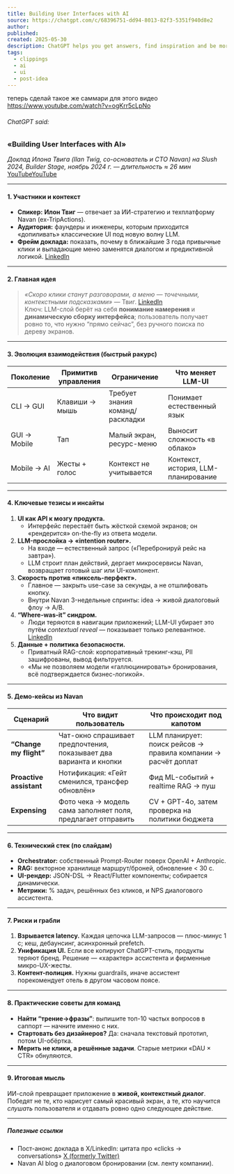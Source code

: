 ```yaml
---
title: Building User Interfaces with AI
source: https://chatgpt.com/c/68396751-dd94-8013-82f3-5351f940d8e2
author: 
published: 
created: 2025-05-30
description: ChatGPT helps you get answers, find inspiration and be more productive. It is free to use and easy to try. Just ask and ChatGPT can help with writing, learning, brainstorming and more.
tags:
  - clippings
  - ai
  - ui
  - post-idea
---
```

теперь сделай такое же саммари для этого видео https://www.youtube.com/watch?v=ogKrr5cLpNo

###### ChatGPT said:

### «Building User Interfaces with AI»

*Доклад Илона Твига (Ilan Twig, со-основатель и CTO Navan) на Slush 2024, Builder Stage, ноябрь 2024 г. — длительность ≈ 26 мин* [YouTube](https://www.youtube.com/watch?v=ogKrr5cLpNo&utm_source=chatgpt.com)[YouTube](https://www.youtube.com/watch?v=ogKrr5cLpNo&utm_source=chatgpt.com)

---

#### 1\. Участники и контекст

- **Спикер:** **Илон Твиг** — отвечает за ИИ-стратегию и техплатформу Navan (ex-TripActions).
- **Аудитория:** фаундеры и инженеры, которым приходится «допиливать» классические UI под новую волну LLM.
- **Фрейм доклада:** показать, почему в ближайшие 3 года привычные клики и выпадающие меню заменятся диалогом и предиктивной логикой. [LinkedIn](https://www.linkedin.com/posts/navan_at-slush-2024-navan-cto-ilan-twig-explores-activity-7272711730395246592-QhGH?utm_source=chatgpt.com)

---

#### 2\. Главная идея

> *«Скоро клики станут разговорами, а меню — точечными, контекстными подсказками»* — Твиг. [LinkedIn](https://www.linkedin.com/posts/itwig_how-we-interact-with-computers-is-changing-activity-7272646801168502784-pHqx?utm_source=chatgpt.com)  
> Ключ: LLM-слой берёт на себя **понимание намерения** и **динамическую сборку интерфейса**; пользователь получает ровно то, что нужно “прямо сейчас”, без ручного поиска по дереву экранов.

---

#### 3\. Эволюция взаимодействия (быстрый ракурс)

| Поколение | Примитив управления | Ограничение | Что меняет LLM-UI |
| --- | --- | --- | --- |
| CLI → GUI | Клавиши → мышь | Требует знания команд/раскладки | Понимает естественный язык |
| GUI → Mobile | Тап | Малый экран, ресурс-меню | Выносит сложность «в облако» |
| Mobile → AI | Жесты + голос | Контекст не учитывается | Контекст, история, LLM-планирование |

---

#### 4\. Ключевые тезисы и инсайты

1. **UI как API к мозгу продукта.**
	- Интерфейс перестаёт быть жёсткой схемой экранов; он «рендерится» on-the-fly из ответа модели.
2. **LLM-прослойка → «intention router».**
	- На входе — естественный запрос («Перебронируй рейс на завтра»).
	- LLM строит план действий, дергает микросервисы Navan, возвращает готовый шаг или UI-компонент.
3. **Скорость против «пиксель-перфект».**
	- Главное — закрыть use-case за секунды, а не отшлифовать кнопку.
	- Внутри Navan 3-недельные спринты: idea → живой диалоговый флоу → A/B.
4. **“Where-was-it” синдром.**
	- Люди теряются в навигации приложений; LLM-UI убирает это путём *contextual reveal* — показывает только релевантное. [LinkedIn](https://www.linkedin.com/posts/itwig_how-we-interact-with-computers-is-changing-activity-7272646801168502784-pHqx?utm_source=chatgpt.com)
5. **Данные + политика безопасности.**
	- Приватный RAG-слой: корпоративный трекинг-кэш, PII зашифрованы, вывод фильтруется.
	- «Мы не позволяем модели «галлюцинировать» бронирования, всё подтверждается бизнес-логикой».

---

#### 5\. Демо-кейсы из Navan

| Сценарий | Что видит пользователь | Что происходит под капотом |
| --- | --- | --- |
| **“Change my flight”** | Чат-окно спрашивает предпочтения, показывает два варианта и кнопки | LLM планирует: поиск рейсов → правила компании → расчёт доплат |
| **Proactive assistant** | Нотификация: «Гейт сменился, трансфер обновлён» | Фид ML-событий + realtime RAG → пуш |
| **Expensing** | Фото чека → модель сама заполняет поля, предлагает отправить | CV + GPT-4o, затем проверка на политики бюджета |

---

#### 6\. Технический стек (по слайдам)

- **Orchestrator:** собственный Prompt-Router поверх OpenAI + Anthropic.
- **RAG:** векторное хранилище маршрут/броней, обновление < 30 с.
- **UI-рендер:** JSON-DSL → React/Flutter компоненты; собирается динамически.
- **Метрики:** % задач, решённых без кликов, и NPS диалогового ассистента.

---

#### 7\. Риски и грабли

1. **Взрывается latency.** Каждая цепочка LLM-запросов — плюс-минус 1 с; кеш, дебаунсинг, асинхронный prefetch.
2. **Унификация UI.** Если все копируют ChatGPT-стиль, продукты теряют бренд. Решение — «характер» ассистента и фирменные микро-UX-жесты.
3. **Контент-полиция.** Нужны guardrails, иначе ассистент порекомендует отель в другом часовом поясе.

---

#### 8\. Практические советы для команд

- **Найти “трение->фразы”**: выпишите топ-10 частых вопросов в саппорт — начните именно с них.
- **Стартовать без дизайнеров?** Да: сначала текстовый прототип, потом UI-обёртка.
- **Мерить не клики, а решённые задачи**. Старые метрики «DAU × CTR» обнуляются.

---

#### 9\. Итоговая мысль

ИИ-слой превращает приложение в **живой, контекстный диалог**. Победят не те, кто нарисует самый красивый экран, а те, кто научится *слушать* пользователя и отдавать ровно одно следующее действие.

---

##### Полезные ссылки

- Пост-анонс доклада в X/LinkedIn: цитата про «clicks → conversations» [X (formerly Twitter)](https://mobile.x.com/itwig?utm_source=chatgpt.com)
- Navan AI blog о диалоговом бронировании (см. ленту компании).